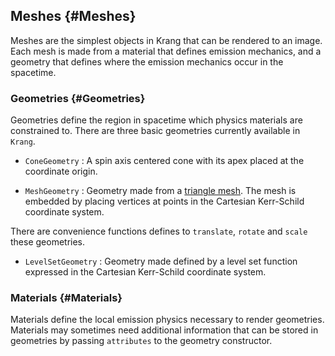 
## Meshes {#Meshes}

Meshes are the simplest objects in Krang that can be rendered to an image.  Each mesh is made from a material that defines emission mechanics, and a geometry that defines where the emission mechanics occur in the spacetime.

### Geometries {#Geometries}

Geometries define the region in spacetime which physics materials are constrained to. There are three basic geometries currently available in `Krang`. 
- `ConeGeometry` : A spin axis centered cone with its apex placed at the coordinate origin.
  
- `MeshGeometry` : Geometry made from a [triangle mesh](https://en.wikipedia.org/wiki/Triangle_mesh). The mesh is embedded by placing vertices at points in the Cartesian Kerr-Schild coordinate system. 
  

There are convenience functions defines to `translate`, `rotate` and `scale` these geometries.
- `LevelSetGeometry` : Geometry made defined by a level set function expressed in the Cartesian Kerr-Schild coordinate system.
  

### Materials {#Materials}

Materials define the local emission physics necessary to render geometries. Materials may sometimes need additional information that can be stored in geometries by passing `attributes` to the geometry constructor.

